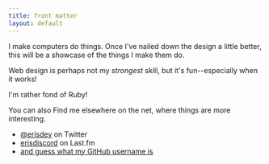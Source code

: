 ```yaml
---
title: front matter
layout: default
---
```

I make computers do things. Once I've nailed down the design a little better, this will be a showcase of the things I make them do.

Web design is perhaps not my _strongest_ skill, but it's fun--especially when it works!

I'm rather fond of Ruby!

You can also Find me elsewhere on the net, where things are more interesting.

* [@erisdev](http://twitter.com/erisdev) on Twitter
* [erisdiscord](http://last.fm/user/erisdiscord) on Last.fm
* [and guess what my GitHub username is](http://github.com/erisdiscord)
